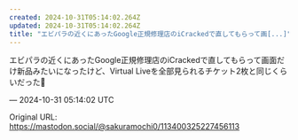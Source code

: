```yaml
---
created: 2024-10-31T05:14:02.264Z
updated: 2024-10-31T05:14:02.264Z
title: "エビパラの近くにあったGoogle正規修理店のiCrackedで直してもらって画[...]"
---
```


<p>エビパラの近くにあったGoogle正規修理店のiCrackedで直してもらって画面だけ新品みたいになったけど、Virtual Liveを全部見られるチケット2枚と同じくらいだった💸</p>

&mdash; 2024-10-31 05:14:02 UTC

Original URL: https://mastodon.social/@sakuramochi0/113400325227456113
